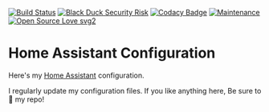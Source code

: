 [![Build Status](https://travis-ci.com/expeditioneer/home-assistant-config.svg?branch=master)](https://travis-ci.com/expeditioneer/home-assistant-config)
[![Black Duck Security Risk](https://copilot.blackducksoftware.com/github/repos/expeditioneer/home-assistant-config/branches/master/badge-risk.svg)](https://copilot.blackducksoftware.com/github/repos/expeditioneer/home-assistant-config/branches/master)
[![Codacy Badge](https://api.codacy.com/project/badge/Grade/7479b273787d4a73ab36765121938e8d)](https://www.codacy.com/manual/expeditioneer/home-assistant-config?utm_source=github.com&amp;utm_medium=referral&amp;utm_content=expeditioneer/home-assistant-config&amp;utm_campaign=Badge_Grade)
[![Maintenance](https://img.shields.io/badge/Maintained%3F-yes-green.svg)](https://github.com/expeditioneer/home-assistant-config/graphs/commit-activity)
[![Open Source Love svg2](https://badges.frapsoft.com/os/v2/open-source.svg?v=103)](https://github.com/ellerbrock/open-source-badges/)

# Home Assistant Configuration

Here's my [Home Assistant](https://home-assistant.io/) configuration.

I regularly update my configuration files. If you like anything here, Be sure to :star2: my repo!